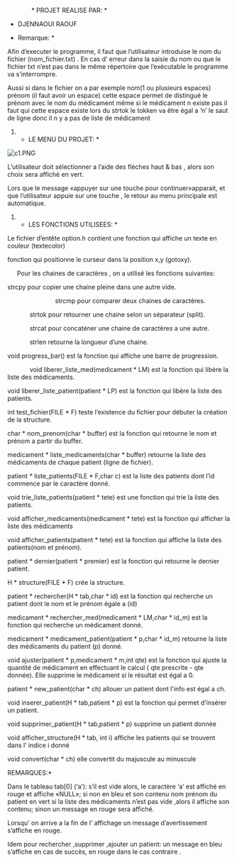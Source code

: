 `		` * PROJET REALISE PAR: * 

- DJENNAOUI RAOUF 

 * Remarque: * 

Afin d’executer le programme, il faut que l’utilisateur introduise le nom du fichier (nom_fichier.txt) . En cas d’ erreur dans la saisie du  nom ou  que le fichier txt  n’est pas dans le même répertoire que l’exécutable le programme va s’interrompre.

Aussi  si dans le fichier on a par exemple  nom(1 ou plusieurs espaces) prénom (il faut avoir un espace) cette espace permet de distingué le prénom avec le nom du médicament même si le médicament n existe pas il faut qui cette espace  existe lors du strtok le tokken va être égal a ‘n’ le saut de ligne donc il n y a pas de liste de médicament

1.  * LE MENU DU PROJET: * 

![c1.PNG](Aspose.Words.4c2aa64b-4279-4dc7-9d0b-00cb0f6cd47e.001.png)

L’utilisateur doit sélectionner a l’aide des flèches haut & bas , alors son choix sera affiché en vert.

Lors que le message «appuyer sur une touche  pour continuer»apparait, et que l’utilisateur appuie sur une  touche ,  le retour au menu principale est automatique.

1.  * LES FONCTIONS  UTILISEES: * 

Le fichier d’entête option.h  contient  une fonction qui affiche un texte en couleur (textecolor)

fonction qui positionne le curseur dans la position x,y (gotoxy).

`	`Pour les chaines de caractères ,  on a utilisé les fonctions suivantes:

strcpy  pour copier une chaine pleine dans une autre vide.



`       		`strcmp  pour comparer deux chaines de caractères.

`		`strtok   pour retourner une chaine selon un séparateur (split).

`  		`strcat    pour concaténer  une chaine de caractères a une autre.

`		`strlen 	retourne la longueur d’une chaine.

void progress_bar() est la fonction qui affiche une barre de progression.

`       `void liberer_liste_med(medicament  * LM)  est la fonction  qui libère la liste des médicaments.

void liberer_liste_patient(patient * LP)  est la fonction qui libère la liste des patients.

int test_fichier(FILE * F)    teste l’existence du fichier pour débuter la création de la structure.

char *  nom_prenom(char * buffer)  est la fonction qui retourne le nom et prénom a partir du buffer.

medicament *  liste_medicaments(char * buffer)  retourne la liste des médicaments de chaque patient (ligne de fichier).

patient * liste_patients(FILE * F,char c)  est la liste des patients dont l’id commence par le caractère donné.

void trie_liste_patients(patient * tete)   est une fonction qui trie la liste des patients.

void afficher_medicaments(medicament * tete) est la fonction qui afficher la liste des médicaments

void afficher_patients(patient * tete) est la fonction qui affiche la liste des patients(nom et prénom).

patient * dernier(patient * premier)  est la fonction qui retourne le dernier patient.

H * structure(FILE * F)   crée la structure.

patient * rechercher(H * tab,char * id)   est la fonction qui recherche un patient dont le nom et le prénom égale a (id)

medicament * rechercher_med(medicament * LM,char * id_m) est la fonction qui recherche un médicament donné.

medicament *  medicament_patient(patient * p,char * id_m) retourne la liste des médicaments du patient (p) donné.

void ajuster(patient * p,medicament * m,int qte)  est la fonction qui ajuste la quantité de médicament en effectuant le calcul ( qte prescrite  - qte donnée). Elle supprime le médicament si le  résultat est égal a 0.

patient * new_patient(char * ch)    allouer un patient dont l'info est égal a ch.

void inserer_patient(H * tab,patient * p)   est la fonction qui permet d’insérer un patient.

void supprimer_patient(H * tab,patient * p)   supprime un patient donnée

void afficher_structure(H * tab, int i)   affiche les patients qui se trouvent dans l’ indice i donné

void convert(char * ch)  elle convertit du majuscule au minuscule






REMARQUES:* 

Dans le tableau  tab[0]  (‘a’): s’il est vide alors, le caractère ‘a’ est affiché en rouge et affiche «NULL»; si non en bleu et son contenu  nom prénom du patient en vert si la liste des médicaments   n’est pas vide ,alors il affiche son contenu; sinon un message en rouge sera affiché.

Lorsqu’ on arrive a  la fin de l’ affichage un message d’avertissement  s’affiche en rouge.

Idem pour rechercher  ,supprimer ,ajouter un patient: un message en bleu s’affiche  en cas de succès, en rouge dans le cas contraire . 
